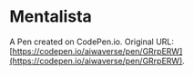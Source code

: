 # Mentalista

A Pen created on CodePen.io. Original URL: [https://codepen.io/aiwaverse/pen/GRrpERW](https://codepen.io/aiwaverse/pen/GRrpERW).


